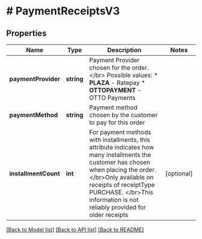 # # PaymentReceiptsV3

## Properties

Name | Type | Description | Notes
------------ | ------------- | ------------- | -------------
**paymentProvider** | **string** | Payment Provider chosen for the order. &lt;/br&gt; Possible values: * **PLAZA** -  Ratepay * **OTTOPAYMENT** - OTTO Payments |
**paymentMethod** | **string** | Payment method chosen by the customer to pay for this order |
**installmentCount** | **int** | For payment methods with installments, this attribute indicates how many installments the customer has chosen when placing the order. &lt;/br&gt;Only available on receipts of receiptType PURCHASE. &lt;/br&gt;This information is not reliably provided for older receipts | [optional]

[[Back to Model list]](../../README.md#models) [[Back to API list]](../../README.md#endpoints) [[Back to README]](../../README.md)
